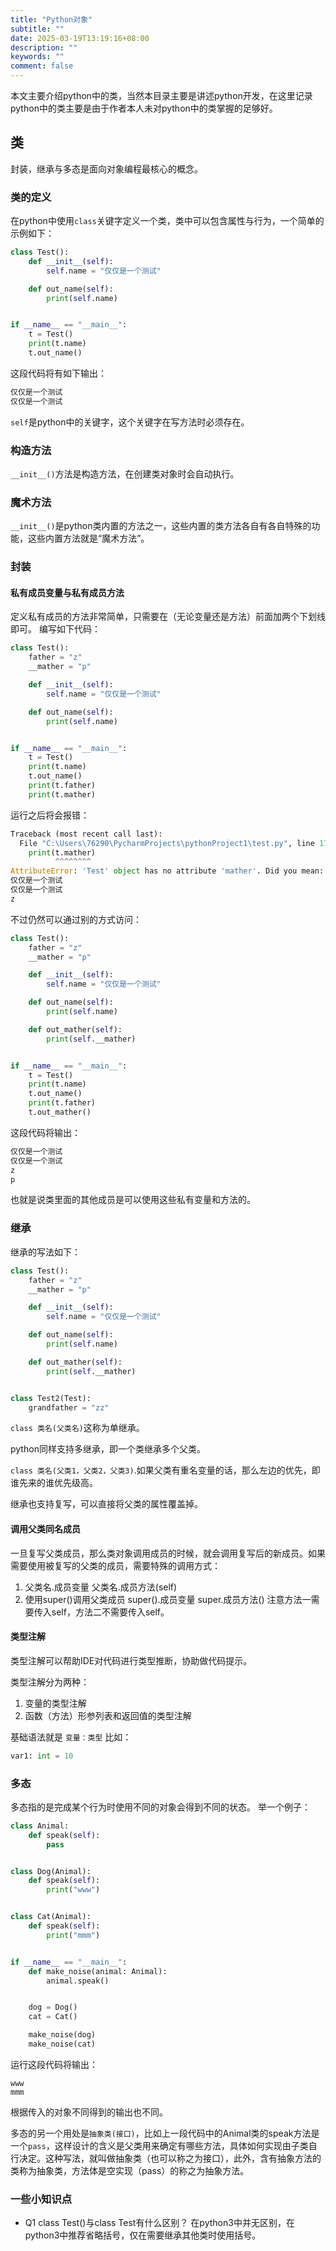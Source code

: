 ```yaml
---
title: "Python对象"
subtitle: ""
date: 2025-03-19T13:19:16+08:00
description: ""
keywords: ""
comment: false
---
```


本文主要介绍python中的类，当然本目录主要是讲述python开发，在这里记录python中的类主要是由于作者本人未对python中的类掌握的足够好。

## 类
封装，继承与多态是面向对象编程最核心的概念。

### 类的定义

在python中使用`class`关键字定义一个类，类中可以包含属性与行为，一个简单的示例如下：

```python
class Test():
    def __init__(self):
        self.name = "仅仅是一个测试"

    def out_name(self):
        print(self.name)


if __name__ == "__main__":
    t = Test()
    print(t.name)
    t.out_name()

```

这段代码将有如下输出：
```python
仅仅是一个测试
仅仅是一个测试
```

`self`是python中的关键字，这个关键字在写方法时必须存在。

### 构造方法
`__init__()`方法是构造方法，在创建类对象时会自动执行。

### 魔术方法
`__init__()`是python类内置的方法之一，这些内置的类方法各自有各自特殊的功能，这些内置方法就是“魔术方法”。

### 封装

#### 私有成员变量与私有成员方法
定义私有成员的方法非常简单，只需要在（无论变量还是方法）前面加两个下划线即可。
编写如下代码：

```python
class Test():
    father = "z"
    __mather = "p"

    def __init__(self):
        self.name = "仅仅是一个测试"

    def out_name(self):
        print(self.name)


if __name__ == "__main__":
    t = Test()
    print(t.name)
    t.out_name()
    print(t.father)
    print(t.mather)
```
运行之后将会报错：
```python
Traceback (most recent call last):
  File "C:\Users\76290\PycharmProjects\pythonProject1\test.py", line 17, in <module>
    print(t.mather)
          ^^^^^^^^
AttributeError: 'Test' object has no attribute 'mather'. Did you mean: 'father'?
仅仅是一个测试
仅仅是一个测试
z

```

不过仍然可以通过别的方式访问：
```python
class Test():
    father = "z"
    __mather = "p"

    def __init__(self):
        self.name = "仅仅是一个测试"

    def out_name(self):
        print(self.name)

    def out_mather(self):
        print(self.__mather)


if __name__ == "__main__":
    t = Test()
    print(t.name)
    t.out_name()
    print(t.father)
    t.out_mather()
```
这段代码将输出：
```python
仅仅是一个测试
仅仅是一个测试
z
p
```
也就是说类里面的其他成员是可以使用这些私有变量和方法的。

### 继承
继承的写法如下：
```python
class Test():
    father = "z"
    __mather = "p"

    def __init__(self):
        self.name = "仅仅是一个测试"

    def out_name(self):
        print(self.name)

    def out_mather(self):
        print(self.__mather)


class Test2(Test):
    grandfather = "zz"

```
`class 类名(父类名)`这称为单继承。

python同样支持多继承，即一个类继承多个父类。

`class 类名(父类1，父类2，父类3)`.如果父类有重名变量的话，那么左边的优先，即谁先来的谁优先级高。

继承也支持复写，可以直接将父类的属性覆盖掉。

#### 调用父类同名成员
一旦复写父类成员，那么类对象调用成员的时候，就会调用复写后的新成员。如果需要使用被复写的父类的成员，需要特殊的调用方式：
1. 父类名.成员变量   父类名.成员方法(self)
2. 使用super()调用父类成员   super().成员变量  super.成员方法()
注意方法一需要传入self，方法二不需要传入self。

#### 类型注解
类型注解可以帮助IDE对代码进行类型推断，协助做代码提示。

类型注解分为两种：
1. 变量的类型注解
2. 函数（方法）形参列表和返回值的类型注解

基础语法就是 `变量：类型`
比如：
```python
var1: int = 10
```

### 多态
多态指的是完成某个行为时使用不同的对象会得到不同的状态。
举一个例子：
```python
class Animal:
    def speak(self):
        pass


class Dog(Animal):
    def speak(self):
        print("www")


class Cat(Animal):
    def speak(self):
        print("mmm")


if __name__ == "__main__":
    def make_noise(animal: Animal):
        animal.speak()


    dog = Dog()
    cat = Cat()

    make_noise(dog)
    make_noise(cat)

```
运行这段代码将输出：
```shell
www
mmm
```
根据传入的对象不同得到的输出也不同。

多态的另一个用处是`抽象类(接口)`，比如上一段代码中的Animal类的speak方法是一个`pass`，这样设计的含义是父类用来确定有哪些方法，具体如何实现由子类自行决定。这种写法，就叫做抽象类（也可以称之为接口），此外，含有抽象方法的类称为抽象类，方法体是空实现（pass）的称之为抽象方法。





### 一些小知识点
- Q1 class Test()与class Test有什么区别？
在python3中并无区别，在python3中推荐省略括号，仅在需要继承其他类时使用括号。